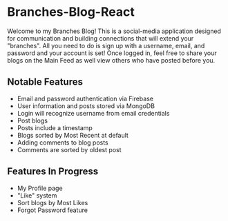 # Branches-Blog-React

Welcome to my Branches Blog! This is a social-media application designed for communication and building connections that will extend your "branches". All you need to do is sign up with a username, email, and password and your account is set! Once logged in, feel free to share your blogs on the Main Feed as well view others who have posted before you.

## Notable Features
- Email and password authentication via Firebase
- User information and posts stored via MongoDB
- Login will recognize username from email credentials
- Post blogs
- Posts include a timestamp
- Blogs sorted by Most Recent at default
- Adding comments to blog posts
- Comments are sorted by oldest post

## Features In Progress
- My Profile page
- "Like" system
- Sort blogs by Most Likes
- Forgot Password feature